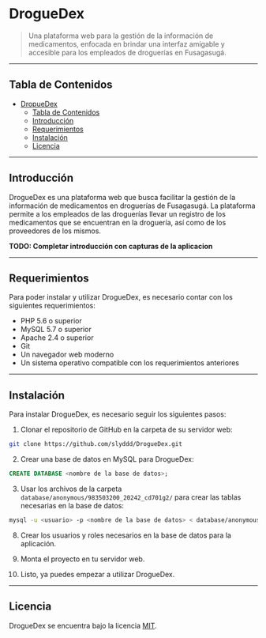 # DrogueDex

> Una plataforma web para la gestión de la información de medicamentos, enfocada en brindar una interfaz amigable y
> accesible para los empleados de droguerías en Fusagasugá.

---

## Tabla de Contenidos

- [DropueDex](#droguedex)
    - [Tabla de Contenidos](#tabla-de-contenidos)
    - [Introducción](#introducción)
    - [Requerimientos](#requerimientos)
    - [Instalación](#instalación)
    - [Licencia](#licencia)

---

## Introducción

DrogueDex es una plataforma web que busca facilitar la gestión de la información de medicamentos en droguerías de
Fusagasugá. La plataforma permite a los empleados de las droguerías llevar un registro de los medicamentos que se
encuentran en la droguería, así como de los proveedores de los mismos.

**TODO: Completar introducción con capturas de la aplicacion**

---

## Requerimientos

Para poder instalar y utilizar DrogueDex, es necesario contar con los siguientes requerimientos:

- PHP 5.6 o superior
- MySQL 5.7 o superior
- Apache 2.4 o superior
- Git
- Un navegador web moderno
- Un sistema operativo compatible con los requerimientos anteriores

---

## Instalación

Para instalar DrogueDex, es necesario seguir los siguientes pasos:

1. Clonar el repositorio de GitHub en la carpeta de su servidor web:

```bash
git clone https://github.com/slyddd/DrogueDex.git
```

2. Crear una base de datos en MySQL para DrogueDex:

```sql
CREATE DATABASE <nombre de la base de datos>;
```

3. Usar los archivos de la carpeta `database/anonymous/983503200_20242_cd701g2/` para crear las tablas necesarias en la base de datos:

```bash
mysql -u <usuario> -p <nombre de la base de datos> < database/anonymous/983503200_20242_cd701g2/<nombre del archivo>.sql
```

8. Crear los usuarios y roles necesarios en la base de datos para la aplicación.

9. Monta el proyecto en tu servidor web.

10. Listo, ya puedes empezar a utilizar DrogueDex.

---

## Licencia

DrogueDex se encuentra bajo la licencia [MIT](LICENSE).